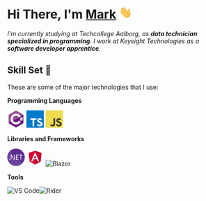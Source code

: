 ## <h1>Hi There, I'm <a  href="https://www.markholmjustesen.dk/" target="_blank">Mark</a> <img  src="https://raw.githubusercontent.com/ABSphreak/ABSphreak/master/gifs/Hi.gif" width="30px"></h1>
 
*I'm currently studying at Techcollege Aalborg, as **data technician specialized in programming**. I work at Keysight Technologies as a **software developer apprentice**.*

<!--
- 🔭 I’m currently working on **X** project
- 🌱 I’m currently learning **Angular** & **Docker**
- ⚡ Fun fact: ... -->

## Skill Set :muscle:

These are some of the major technologies that I use:

**Programming Languages**

<img title="C#" alt="C#" width="40px" src="https://raw.githubusercontent.com/devicons/devicon/master/icons/csharp/csharp-original.svg" /> <img alt="TS" title="TypeScript" width="40px" src="https://raw.githubusercontent.com/github/explore/master/topics/typescript/typescript.png"> <img title="JavaScript" alt="JS" width="40px" src="https://raw.githubusercontent.com/github/explore/master/topics/javascript/javascript.png">


**Libraries and Frameworks**

<img title=".NET" alt=".NET" width="40px" src="https://raw.githubusercontent.com/github/explore/master/topics/dotnet/dotnet.png"/> <img title="Angular" alt="Angular" width="40px" src="https://raw.githubusercontent.com/github/explore/master/topics/angular/angular.png"/> <img title="Blazor" alt="Blazor" width="40px" src="https://upload.wikimedia.org/wikipedia/commons/d/d0/Blazor.png"/>

**Tools**

<img title="VS Code" alt="VS Code" width="40px" src="https://img.icons8.com/fluent/48/000000/visual-studio-code-2019.png"><img title="Rider" alt="Rider" width="40px" src="https://upload.wikimedia.org/wikipedia/commons/thumb/9/9c/IntelliJ_IDEA_Icon.svg/1200px-IntelliJ_IDEA_Icon.svg.png">
